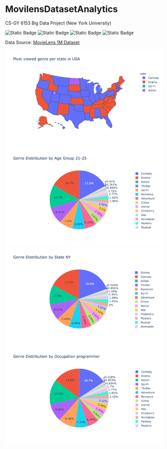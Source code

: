 # MovilensDatasetAnalytics
CS-GY 6153 Big Data Project (New York University)

![Static Badge](https://img.shields.io/badge/Language-Python-blue)
![Static Badge](https://img.shields.io/badge/Big_Data_Processor-Spark-blue)
![Static Badge](https://img.shields.io/badge/Web-Flask-blue)
![Static Badge](https://img.shields.io/badge/Data_Warehouse-MongoDB-blue)

Data Source: [MovieLens 1M Dataset](https://grouplens.org/datasets/movielens/1m/)

![Alt text](processed_data/usa_genre.png?raw=true "Title")
![Alt text](processed_data/21_25_genre.png?raw=true "Title")
![Alt text](processed_data/genre_NY.png?raw=true "Title")
![Alt text](processed_data/programmer_genre.png?raw=true "Title")

